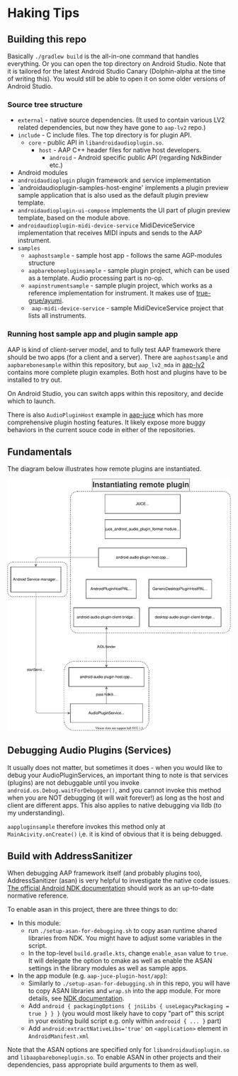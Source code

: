

# Haking Tips


## Building this repo

Basically `./gradlew build` is the all-in-one command that handles everything. Or you can open the top directory on Android Studio. Note that it is tailored for the latest Android Studio Canary (Dolphin-alpha at the time of writing this). You would still be able to open it on some older versions of Android Studio.

### Source tree structure

- `external` - native source dependencies. (It used to contain various LV2 related dependencies, but now they have gone to `aap-lv2` repo.)
- `include` - C include files. The top directory is for plugin API.
  - `core` - public API in `libandroidaudioplugin.so`.
    - `host` - AAP C++ header files for native host developers.
      - `android` - Android specific public API (regarding NdkBinder etc.)
-  Android modules
  - `androidaudioplugin` plugin framework and service implementation
  - `androidaudioplugin-samples-host-engine' implements a plugin preview sample application that is also used as the default plugin preview template.
  - `androidaudioplugin-ui-compose` implements the UI part of plugin preview template, based on the module above.
  - `androidaudioplugin-midi-device-service` MidiDeviceService implementation that receives MIDI inputs and sends to the AAP instrument.
  - `samples`
    - `aaphostsample` - sample host app - follows the same AGP-modules structure
    - `aapbarebonepluginsample` - sample plugin project, which can be used as a template. Audio processing part is no-op.
    - `aapinstrumentsample` - sample plugin project, which works as a reference implementation for instrument. It makes use of [true-grue/ayumi](https://github.com/true-grue/ayumi).
    - ` aap-midi-device-service` - sample MidiDeviceService project that lists all instruments.

 
### Running host sample app and plugin sample app

AAP is kind of client-server model, and to fully test AAP framework there should be two apps (for a client and a server). There are `aaphostsample` and `aapbarebonesample` within this repository, but `aap_lv2_mda` in [aap-lv2](https://github.com/atsushieno/aap-lv2) contains more complete plugin examples. Both host and plugins have to be installed to try out.

On Android Studio, you can switch apps within this repository, and decide which to launch.

There is also `AudioPluginHost` example in [aap-juce](https://github.com/atsushieno/aap-juce) which has more comprehensive plugin hosting features. It likely expose more buggy behaviors in the current souce code in either of the repositories.


## Fundamentals

The diagram below illustrates how remote plugins are instantiated.

![Instantiating remote plugins](images/aap-components.drawio.svg)


## Debugging Audio Plugins (Services)

It usually does not matter, but sometimes it does - when you would like to debug your AudioPluginServices, an important thing to note is that services (plugins) are not debuggable until you invoke `android.os.Debug.waitForDebugger()`, and you cannot invoke this method when you are NOT debugging (it will wait forever!) as long as the host and client are different apps. This also applies to native debugging via lldb (to my understanding).

`aappluginsample` therefore invokes this method only at `MainAcivity.onCreate()` i,e. it is kind of obvious that it is being debugged.

## Build with AddressSanitizer

When debugging AAP framework itself (and probably plugins too), AddressSanitizer (asan) is very helpful to investigate the native code issues. [The official Android NDK documentation](https://developer.android.com/ndk/guides/asan) should work as an up-to-date normative reference.

To enable asan in this project, there are three things to do:

- In this module:
  - run `./setup-asan-for-debugging.sh` to copy asan runtime shared libraries from NDK. You might have to adjust some variables in the script.
  - In the top-level `build.gradle.kts`, change `enable_asan` value to `true`. It will delegate the option to cmake as well as enable the ASAN settings in the library modules as well as sample apps.
- In the app module (e.g. `aap-juce-plugin-host/app`):
  - Similarly to `./setup-asan-for-debugging.sh` in this repo, you will have to copy ASAN libraries and `wrap.sh` into the app module. For more details, see [NDK documentation](https://developer.android.com/ndk/guides/asan).
  - Add `android { packagingOptions { jniLibs { useLegacyPackaging = true } } }` (you would most likely have to copy "part of" this script in your existing build script e.g. only within `androoid { ... }` part)
  - Add `android:extractNativeLibs='true'` on `<application>` element in `AndroidManifest.xml`

Note that the ASAN options are specified only for `libandroidaudioplugin.so` and `libaapbareboneplugin.so`. To enable ASAN in other projects and their dependencies, pass appropriate build arguments to them as well.
